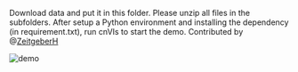 Download data and put it in this folder.
Please unzip all files in the subfolders.
After setup a Python environment and installing the dependency (in requirement.txt), run cnVIs to start the demo.
Contributed by @[ZeitgeberH](https://github.com/ZeitgeberH)

![demo](https://user-images.githubusercontent.com/42681557/224131012-16f8f931-038f-4549-82b2-39154584036c.png)
